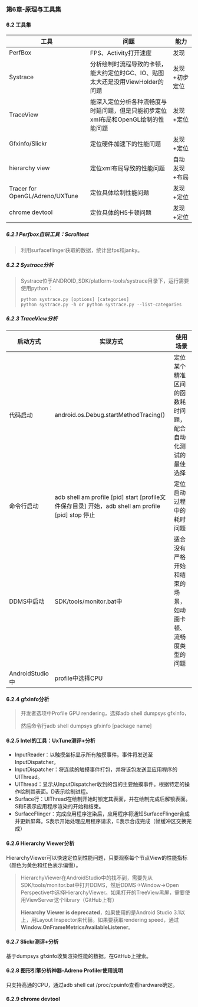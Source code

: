 ### 第6章-原理与工具集

#### 6.2 工具集

| 工具                            | 问题                                                         | 能力          |
| ------------------------------- | ------------------------------------------------------------ | ------------- |
| PerfBox                         | FPS、Activity打开速度                                        | 发现          |
| Systrace                        | 分析绘制时流程导致的卡顿，能大约定位时GC、IO、贴图太大还是没用ViewHolder的问题 | 发现+初步定位 |
| TraceView                       | 能深入定位分析各种流畅度与时延问题，但是只能初步定位xml布局和OpenGL绘制的性能问题 | 发现+定位     |
| Gfxinfo/Slickr                  | 定位硬件加速下的性能问题                                     | 发现+定位     |
| hierarchy view                  | 定位xml布局导致的性能问题                                    | 自动发现+布局 |
| Tracer for OpenGL/Adreno/UXTune | 定位具体绘制性能问题                                         | 发现+定位     |
| chrome devtool                  | 定位具体的H5卡顿问题                                         | 发现+定位     |

##### 6.2.1 Perfbox自研工具：Scrolltest

> 利用surfaceflinger获取的数据，统计出fps和janky。

##### 6.2.2 Systrace分析

> Systrace位于ANDROID_SDK/platform-tools/systrace目录下，运行需要使用python：
>
> ```shell
> python systrace.py [options] [categories]
> python systrace.py -h or python systrace.py --list-categories
> ```

##### 6.2.3 TraceView分析

| 启动方式        | 实现方式                                                     | 使用场景                                                   |
| --------------- | ------------------------------------------------------------ | ---------------------------------------------------------- |
| 代码启动        | android.os.Debug.startMethodTracing()                        | 定位某个精准区间的函数耗时问题，配合自动化测试的最佳选择   |
| 命令行启动      | adb shell am profile [pid] start [profile文件保存目录] 开始，adb shell am profile [pid] stop 停止 | 定位启动过程中的耗时问题                                   |
| DDMS中启动      | SDK/tools/monitor.bat中                                      | 适合没有严格开始和结束的场景，如动画卡顿、流畅度类型的问题 |
| AndroidStudio中 | profile中选择CPU                                             |                                                            |

#### 6.2.4 gfxinfo分析

> 开发者选项中Profile GPU rendering，选择adb shell dumpsys gfxinfo，
>
> 然后命令行adb shell dumpsys gfxinfo [package name]

#### 6.2.5 Intel的工具：UxTune测评+分析

- InputReader：以触摸坐标显示所有触摸事件。事件将发送至InputDispatcher。
- InputDispatcher：将连续的触摸事件打包，并将该包发送至应用程序的UIThread。
- UIThread：显示从InputDispatcher收到的包的主要触摸事件。根据特定的操作绘制其表面。D表示绘制进程。
- Surface行：UIThread在绘制开始时锁定其表面，并在绘制完成后解锁表面。S和E表示应用程序渲染的开始和结束。
- SurfaceFlinger：完成应用程序渲染后，应用程序将通知SurfaceFlinger合成并更新屏幕。S表示开始处理应用程序请求，E表示合成完成（帧缓冲区交换完成）

#### 6.2.6 Hierarchy Viewer分析

HierarchyViewer可以快速定位到性能问题，只要观察每个节点View的性能指标（颜色为黄色和红色表示偏慢）。

> HierarchyViewer在AndroidStudio中的找不到，需要先从SDK/tools/monitor.bat中打开DDMS，然后DDMS->Window->Open Perspective中选择HierarchyViewer。如果打开的TreeView黑屏，需要使用ViewServer这个library（GitHub上有）
>
> **Hierarchy Viewer is deprecated**，如果使用的是Android Studio 3.1以上，用Layout Inspector来代替。如果要获取rendering speed，通过**Window.OnFrameMetricsAvailableListener**。

#### 6.2.7 Slickr测评+分析

基于dumpsys gfxinfo收集渲染性能的数据。在GitHub上搜索。

#### 6.2.8 图形引擎分析神器-Adreno Profiler使用说明

只支持高通的CPU，通过adb shell cat /proc/cpuinfo查看hardware确定。

#### 6.2.9 chrome devtool

